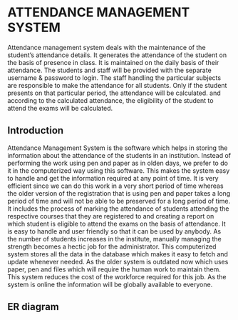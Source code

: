 
# ATTENDANCE MANAGEMENT SYSTEM

Attendance management system deals with the maintenance of the student’s attendance details.
It generates the attendance of the student on the basis of presence in class. It is maintained on the
daily basis of their attendance. The students and staff will be provided with the separate username &
password to login. The staff handling the particular subjects are responsible to make the attendance
for all students. Only if the student presents on that particular period, the attendance will be
calculated. and according to the calculated attendance, the eligibility of the student to attend the
exams will be calculated.



## Introduction
Attendance Management System is the software which helps in storing the
information about the attendance of the students in an institution. Instead of
performing the work using pen and paper as in olden days, we prefer to do it in the
computerized way using this software. This makes the system easy to handle and
get the information required at any point of time. It is very efficient since we can
do this work in a very short period of time whereas the older version of the
registration that is using pen and paper takes a long period of time and will not be
able to be preserved for a long period of time. It includes the process of marking
the attendance of students attending the respective courses that they are
registered to and creating a report on which student is eligible to attend the exams
on the basis of attendance. It is easy to handle and user friendly so that it can be
used by anybody. As the number of students increases in the institute, manually
managing the strength becomes a hectic job for the administrator. This
computerized system stores all the data in the database which makes it easy to
fetch and update whenever needed.
As the older system is outdated now which uses paper, pen and files which will
require the human work to maintain them. This system reduces the cost of the
workforce required for this job. As the system is online the information will be
globally available to everyone.

## ER diagram



